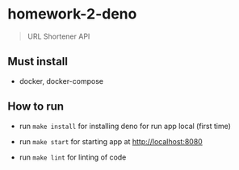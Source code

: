 # homework-2-deno

> URL Shortener API

## Must install

- docker, docker-compose


## How to run

- run `make install` for installing deno for run app local (first time)

- run `make start` for starting app at
  [http://localhost:8080](http://localhost:8080)

- run `make lint` for linting of code
